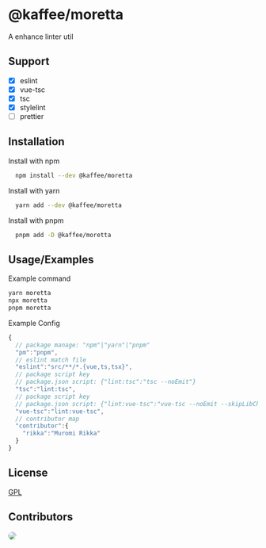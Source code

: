 # @kaffee/moretta

A enhance linter util

## Support

* [x] eslint
* [x] vue-tsc
* [x] tsc
* [x] stylelint
* [ ] prettier

## Installation

Install with npm

```bash
  npm install --dev @kaffee/moretta
```

Install with yarn

```bash
  yarn add --dev @kaffee/moretta
```

Install with pnpm

```bash
  pnpm add -D @kaffee/moretta
```

## Usage/Examples

Example command

```bash
yarn moretta
npx moretta
pnpm moretta
```

Example Config
```typescript
{
  // package manage: "npm"|"yarn"|"pnpm"
  "pm":"pnpm", 
  // eslint match file
  "eslint":"src/**/*.{vue,ts,tsx}", 
  // package script key 
  // package.json script: {"lint:tsc":"tsc --noEmit"}
  "tsc":"lint:tsc",
  // package script key 
  // package.json script: {"lint:vue-tsc":"vue-tsc --noEmit --skipLibCheck --pretty"}
  "vue-tsc":"lint:vue-tsc",
  // contributor map
  "contributor":{
    "rikka":"Muromi Rikka"
  }
}
```

## License

[GPL](https://choosealicense.com/licenses/gpl-3.0/)

## Contributors

<a href="https://github.com/Muromi-Rikka" >
  <img style="border-radius:200px;" src="https://github.com/Muromi-Rikka.png?size=50">
</a>
